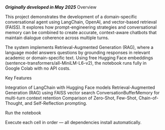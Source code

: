 ***Originally developed in May 2025***
Overview

This project demonstrates the development of a domain-specific conversational agent using LangChain, OpenAI, and vector-based retrieval (FAISS).
It explores how prompt-engineering strategies and conversational memory can be combined to create accurate, context-aware chatbots that maintain dialogue coherence across multiple turns.

The system implements Retrieval-Augmented Generation (RAG), where a language model answers questions by grounding responses in relevant academic or domain-specific text.
Using free Hugging Face embeddings (sentence-transformers/all-MiniLM-L6-v2), the notebook runs fully in Google Colab with no API costs.

Key Features

Integration of LangChain with Hugging Face models
Retrieval-Augmented Generation (RAG) using FAISS vector search
ConversationBufferMemory for multi-turn context retention
Comparison of Zero-Shot, Few-Shot, Chain-of-Thought, and Self-Reflection prompting.

Run the notebook

Execute each cell in order — all dependencies install automatically.
